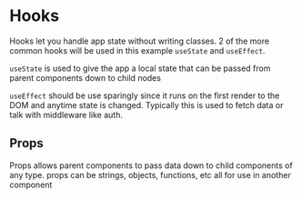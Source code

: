 # Hooks

Hooks let you handle app state without writing classes.
2 of the more common hooks will be used in this example `useState` and `useEffect`.

`useState` is used to give the app a local state that can be passed from parent components down to child nodes

`useEffect` should be use sparingly since it runs on the first render to the DOM and anytime state is changed. Typically this is used to fetch data
or talk with middleware like auth.

## Props

Props allows parent components to pass data down to child components of any type. props can be strings, objects, functions, etc all for use in another component 
